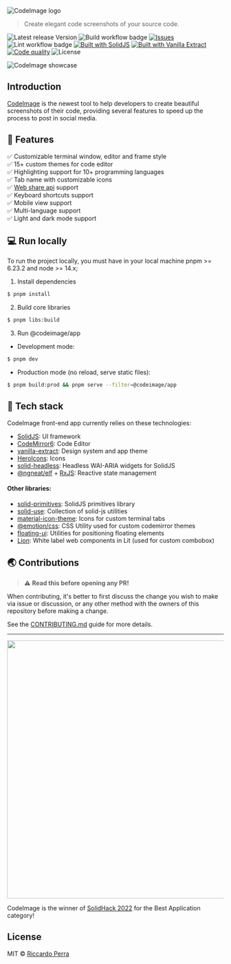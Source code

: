 ![CodeImage logo](https://github.com/riccardoperra/codeimage/blob/main/banner.png?raw=true)

> Create elegant code screenshots of your source code.

![Latest release Version](https://img.shields.io/badge/dynamic/json?color=success&label=Version&query=version&url=https%3A%2F%2Fraw.githubusercontent.com%2Friccardoperra%2Fcodeimage%2Fmain%2Fpackage.json)
![Build workflow badge](https://img.shields.io/github/workflow/status/riccardoperra/codeimage/Build)
[![Issues](https://img.shields.io/github/issues/riccardoperra/codeimage)](https://github.com/riccardoperra/codeimage/issues)
![Lint workflow badge](https://img.shields.io/github/workflow/status/riccardoperra/codeimage/Lint?label=lint)
[![Built with SolidJS](https://img.shields.io/badge/Built%20with-SolidJS-blue)](https://github.com/solidjs/solid)
[![Built with Vanilla Extract](https://img.shields.io/badge/Built%20with-Vanilla%20Extract-ff69b4)](https://github.com/seek-oss/vanilla-extract)
[![Code quality](https://img.shields.io/lgtm/grade/javascript/github/riccardoperra/codeimage)](https://lgtm.com/projects/g/riccardoperra/codeimage/alerts/?mode=list)
![License](https://img.shields.io/github/license/riccardoperra/codeimage)

![CodeImage showcase](https://i.imgur.com/9mrRo7n.gif)

## Introduction

[CodeImage](https://codeimage.dev) is the newest tool to help developers to create beautiful screenshots of their code, providing several
features to speed up the process to post in social media.

## 🚀 Features
✅ Customizable terminal window, editor and frame style \
✅ 15+ custom themes for code editor \
✅ Highlighting support for 10+ programming languages \
✅ Tab name with customizable icons \
✅ [Web share api](https://developer.mozilla.org/en-US/docs/Web/API/Navigator/share) support \
✅ Keyboard shortcuts support \
✅ Mobile view support \
✅ Multi-language support \
✅ Light and dark mode support

## 💻 Run locally

To run the project locally, you must have in your local machine pnpm >= 6.23.2 and node >= 14.x;

1. Install dependencies

```bash
$ pnpm install
```

2. Build core libraries

```bash
$ pnpm libs:build
```

3. Run @codeimage/app

- Development mode:

```bash
$ pnpm dev
```

- Production mode (no reload, serve static files):

```bash
$ pnpm build:prod && pnpm serve --filter=@codeimage/app
```

## 🤖 Tech stack

CodeImage front-end app currently relies on these technologies:

- [SolidJS](https://github.com/solidjs/solid): UI framework
- [CodeMirror6](https://codemirror.net/6/): Code Editor
- [vanilla-extract](https://github.com/seek-oss/vanilla-extract): Design system and app theme
- [HeroIcons](https://heroicons.com/): Icons
- [solid-headless](https://github.com/LXSMNSYC/solid-headless): Headless WAI-ARIA widgets for SolidJS
- [@ngneat/elf](https://github.com/ngneat/elf) + [RxJS](https://github.com/ReactiveX/rxjs): Reactive state management

#### Other libraries:

- [solid-primitives](https://github.com/solidjs-community/solid-primitives): SolidJS primitives library
- [solid-use](https://github.com/LXSMNSYC/solid-use): Collection of solid-js utilities
- [material-icon-theme](https://github.com/PKief/vscode-material-icon-theme): Icons for custom terminal tabs
- [@emotion/css](https://github.com/emotion-js/emotion/tree/main/packages/css): CSS Utility used for custom codemirror
  themes
- [floating-ui](https://github.com/floating-ui/floating-ui/): Utilities for positioning floating elements
- [Lion](https://github.com/ing-bank/lion): White label web components in Lit (used for custom combobox)

## 🌏 Contributions

> :warning: **Read this before opening any PR!**

When contributing, it's better to first discuss the change you wish to make via issue or discussion, or any other method
with the owners of this repository before making a change.

See the [CONTRIBUTING.md](/CONTRIBUTING.md) guide for more details.


--- 


<p align="left">
  <img src="https://user-images.githubusercontent.com/37072694/168666273-22af1fed-6ee5-49a5-be2a-6e0b9da998cf.png" width="600">
</p>
<p align="left">
  CodeImage is the winner of <a href="https://hack.solidjs.com">SolidHack 2022</a> for the Best Application category!
</p>


## License

MIT © [Riccardo Perra](https://github.com/riccardoperra)
